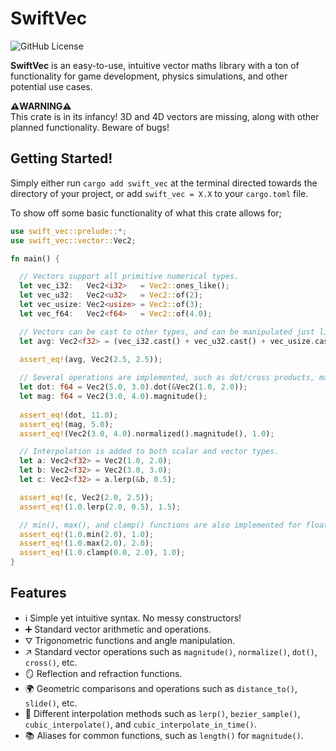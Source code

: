 # SwiftVec
![GitHub License](https://img.shields.io/github/license/LunaticWyrm467/SwiftVec)

**SwiftVec** is an easy-to-use, intuitive vector maths library with a ton
of functionality for game development, physics simulations, and other potential use cases.

**⚠️WARNING⚠️**<br>
This crate is in its infancy! 3D and 4D vectors are missing, along with other planned functionality.
Beware of bugs!

## Getting Started!
Simply either run `cargo add swift_vec` at the terminal directed towards the directory of your project,
or add `swift_vec = X.X` to your `cargo.toml` file.

To show off some basic functionality of what this crate allows for;
```rust
use swift_vec::prelude::*;
use swift_vec::vector::Vec2;

fn main() {

  // Vectors support all primitive numerical types.
  let vec_i32:   Vec2<i32>   = Vec2::ones_like();
  let vec_u32:   Vec2<u32>   = Vec2::of(2);
  let vec_usize: Vec2<usize> = Vec2::of(3);
  let vec_f64:   Vec2<f64>   = Vec2::of(4.0);

  // Vectors can be cast to other types, and can be manipulated just like any other numerical data.
  let avg: Vec2<f32> = (vec_i32.cast() + vec_u32.cast() + vec_usize.cast() + vec_f64.cast()) / 4.0;
  
  assert_eq!(avg, Vec2(2.5, 2.5));

  // Several operations are implemented, such as dot/cross products, magnitude/normalization, etc.
  let dot: f64 = Vec2(5.0, 3.0).dot(&Vec2(1.0, 2.0));
  let mag: f64 = Vec2(3.0, 4.0).magnitude();
  
  assert_eq!(dot, 11.0);
  assert_eq!(mag, 5.0);
  assert_eq!(Vec2(3.0, 4.0).normalized().magnitude(), 1.0);

  // Interpolation is added to both scalar and vector types.
  let a: Vec2<f32> = Vec2(1.0, 2.0);
  let b: Vec2<f32> = Vec2(3.0, 3.0);
  let c: Vec2<f32> = a.lerp(&b, 0.5);

  assert_eq!(c, Vec2(2.0, 2.5));
  assert_eq!(1.0.lerp(2.0, 0.5), 1.5);

  // min(), max(), and clamp() functions are also implemented for floating point scalars.
  assert_eq!(1.0.min(2.0), 1.0);
  assert_eq!(1.0.max(2.0), 2.0);
  assert_eq!(1.0.clamp(0.0, 2.0), 1.0);
}
```

## Features
- ℹ️ Simple yet intuitive syntax. No messy constructors!
- ➕ Standard vector arithmetic and operations.
- ⛛ Trigonometric functions and angle manipulation.
- ↗️ Standard vector operations such as `magnitude()`, `normalize()`, `dot()`, `cross()`, etc.
- 🪞 Reflection and refraction functions.
- 🌍 Geometric comparisons and operations such as `distance_to()`, `slide()`, etc.
- 🐌 Different interpolation methods such as `lerp()`, `bezier_sample()`, `cubic_interpolate()`, and `cubic_interpolate_in_time()`.
- 📚 Aliases for common functions, such as `length()` for `magnitude()`.
